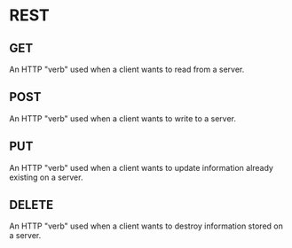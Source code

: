 # REST

## GET
An HTTP "verb" used when a client wants to read from a server.

## POST
An HTTP "verb" used when a client wants to write to a server.

## PUT
An HTTP "verb" used when a client wants to update information already existing on a server.

## DELETE
An HTTP "verb" used when a client wants to destroy information stored on a server.